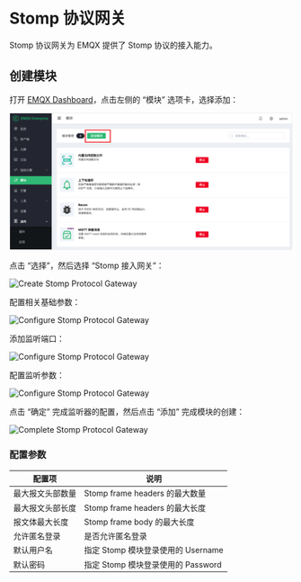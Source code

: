 # Stomp 协议网关

Stomp 协议网关为 EMQX 提供了 Stomp 协议的接入能力。

## 创建模块

打开 [EMQX Dashboard](http://127.0.0.1:18083/#/modules)，点击左侧的 “模块” 选项卡，选择添加：

![image-20200928161310952](./assets/modules.png)

点击 “选择”，然后选择 “Stomp 接入网关”：

![Create Stomp Protocol Gateway](./assets/stomp_1.png)

配置相关基础参数：

![Configure Stomp Protocol Gateway](./assets/stomp_2.png)

添加监听端口：

![Configure Stomp Protocol Gateway](./assets/stomp_3.png)

配置监听参数：

![Configure Stomp Protocol Gateway](./assets/stomp_4.png)

点击 “确定” 完成监听器的配置，然后点击 “添加” 完成模块的创建： 

![Complete Stomp Protocol Gateway](./assets/stomp_5.png)

### 配置参数

| 配置项                      |       说明                           |
| ---------------------------| ---------------------------------- |
| 最大报文头部数量              | Stomp frame headers 的最大数量    |
| 最大报文头部长度              | Stomp frame headers 的最大长度    |
| 报文体最大长度                | Stomp frame body 的最大长度       |
| 允许匿名登录                 | 是否允许匿名登录 |
| 默认用户名                   | 指定 Stomp 模块登录使用的 Username |
| 默认密码                    |  指定 Stomp 模块登录使用的 Password  |
